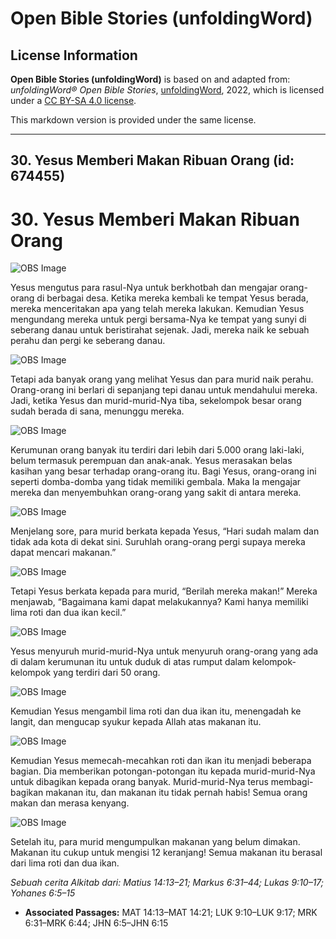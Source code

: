 # Open Bible Stories (unfoldingWord)

## License Information

**Open Bible Stories (unfoldingWord)** is based on and adapted from: _unfoldingWord® Open Bible Stories_, [unfoldingWord](https://unfoldingword.org/utw), 2022, which is licensed under a [CC BY-SA 4.0 license](https://creativecommons.org/licenses/by-sa/4.0/legalcode.en).

This markdown version is provided under the same license.



--------------------------------

## 30. Yesus Memberi Makan Ribuan Orang (id: 674455)

30\. Yesus Memberi Makan Ribuan Orang
=====================================

![OBS Image](https://cdn.door43.org/obs/jpg/360px/obs-en-30-01.jpg)

Yesus mengutus para rasul\-Nya untuk berkhotbah dan mengajar orang\-orang di berbagai desa. Ketika mereka kembali ke tempat Yesus berada, mereka menceritakan apa yang telah mereka lakukan. Kemudian Yesus mengundang mereka untuk pergi bersama\-Nya ke tempat yang sunyi di seberang danau untuk beristirahat sejenak. Jadi, mereka naik ke sebuah perahu dan pergi ke seberang danau.

![OBS Image](https://cdn.door43.org/obs/jpg/360px/obs-en-30-02.jpg)

Tetapi ada banyak orang yang melihat Yesus dan para murid naik perahu. Orang\-orang ini berlari di sepanjang tepi danau untuk mendahului mereka. Jadi, ketika Yesus dan murid\-murid\-Nya tiba, sekelompok besar orang sudah berada di sana, menunggu mereka.

![OBS Image](https://cdn.door43.org/obs/jpg/360px/obs-en-30-03.jpg)

Kerumunan orang banyak itu terdiri dari lebih dari 5\.000 orang laki\-laki, belum termasuk perempuan dan anak\-anak. Yesus merasakan belas kasihan yang besar terhadap orang\-orang itu. Bagi Yesus, orang\-orang ini seperti domba\-domba yang tidak memiliki gembala. Maka Ia mengajar mereka dan menyembuhkan orang\-orang yang sakit di antara mereka.

![OBS Image](https://cdn.door43.org/obs/jpg/360px/obs-en-30-04.jpg)

Menjelang sore, para murid berkata kepada Yesus, “Hari sudah malam dan tidak ada kota di dekat sini. Suruhlah orang\-orang pergi supaya mereka dapat mencari makanan.”

![OBS Image](https://cdn.door43.org/obs/jpg/360px/obs-en-30-05.jpg)

Tetapi Yesus berkata kepada para murid, “Berilah mereka makan!” Mereka menjawab, “Bagaimana kami dapat melakukannya? Kami hanya memiliki lima roti dan dua ikan kecil.”

![OBS Image](https://cdn.door43.org/obs/jpg/360px/obs-en-30-06.jpg)

Yesus menyuruh murid\-murid\-Nya untuk menyuruh orang\-orang yang ada di dalam kerumunan itu untuk duduk di atas rumput dalam kelompok\-kelompok yang terdiri dari 50 orang.

![OBS Image](https://cdn.door43.org/obs/jpg/360px/obs-en-30-07.jpg)

Kemudian Yesus mengambil lima roti dan dua ikan itu, menengadah ke langit, dan mengucap syukur kepada Allah atas makanan itu.

![OBS Image](https://cdn.door43.org/obs/jpg/360px/obs-en-30-08.jpg)

Kemudian Yesus memecah\-mecahkan roti dan ikan itu menjadi beberapa bagian. Dia memberikan potongan\-potongan itu kepada murid\-murid\-Nya untuk dibagikan kepada orang banyak. Murid\-murid\-Nya terus membagi\-bagikan makanan itu, dan makanan itu tidak pernah habis! Semua orang makan dan merasa kenyang.

![OBS Image](https://cdn.door43.org/obs/jpg/360px/obs-en-30-09.jpg)

Setelah itu, para murid mengumpulkan makanan yang belum dimakan. Makanan itu cukup untuk mengisi 12 keranjang! Semua makanan itu berasal dari lima roti dan dua ikan.

*Sebuah cerita Alkitab dari: Matius 14:13–21; Markus 6:31–44; Lukas 9:10–17; Yohanes 6:5–15*

* **Associated Passages:** MAT 14:13–MAT 14:21; LUK 9:10–LUK 9:17; MRK 6:31–MRK 6:44; JHN 6:5–JHN 6:15

